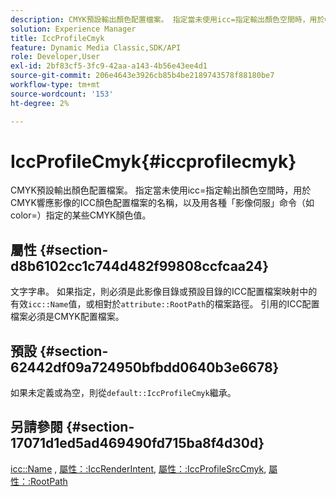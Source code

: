 ```yaml
---
description: CMYK預設輸出顏色配置檔案。 指定當未使用icc=指定輸出顏色空間時，用於CMYK響應影像的ICC顏色配置檔案的名稱，以及用各種「影像伺服」命令（如color=）指定的某些CMYK顏色值。
solution: Experience Manager
title: IccProfileCmyk
feature: Dynamic Media Classic,SDK/API
role: Developer,User
exl-id: 2bf83cf5-3fc9-42aa-a143-4b56e43ee4d1
source-git-commit: 206e4643e3926cb85b4be2189743578f88180be7
workflow-type: tm+mt
source-wordcount: '153'
ht-degree: 2%

---
```


# IccProfileCmyk{#iccprofilecmyk}

CMYK預設輸出顏色配置檔案。 指定當未使用icc=指定輸出顏色空間時，用於CMYK響應影像的ICC顏色配置檔案的名稱，以及用各種「影像伺服」命令（如color=）指定的某些CMYK顏色值。

## 屬性 {#section-d8b6102cc1c744d482f99808ccfcaa24}

文字字串。 如果指定，則必須是此影像目錄或預設目錄的ICC配置檔案映射中的有效`icc::Name`值，或相對於`attribute::RootPath`的檔案路徑。 引用的ICC配置檔案必須是CMYK配置檔案。

## 預設 {#section-62442df09a724950bfbdd0640b3e6678}

如果未定義或為空，則從`default::IccProfileCmyk`繼承。

## 另請參閱 {#section-17071d1ed5ad469490fd715ba8f4d30d}

[icc::Name](../../../../../is-api/image-catalog/image-serving-api-ref/c-image-catalog-reference/c-icc-profile-map-reference/r-name-icc.md#reference-9e7d3c8e35434981a3dfac66b8946cbe) , [屬性：:IccRenderIntent](../../../../../is-api/image-catalog/image-serving-api-ref/c-image-catalog-reference/c-attributes-reference/r-iccrenderintent.md#reference-012f207f28bd4406a5368d23ed95a51f), [屬性：:IccProfileSrcCmyk](../../../../../is-api/image-catalog/image-serving-api-ref/c-image-catalog-reference/c-attributes-reference/r-iccprofilesrccmyk.md#reference-b57196dfe5db41fe88bd0828ed4ec728), [屬性：:RootPath](../../../../../is-api/image-catalog/image-serving-api-ref/c-image-catalog-reference/c-attributes-reference/r-rootpath.md#reference-17d57e5967be403b8408fa7214017494)
